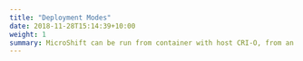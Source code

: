```yaml
---
title: "Deployment Modes"
date: 2018-11-28T15:14:39+10:00
weight: 1
summary: MicroShift can be run from container with host CRI-O, from an All-In-One image, or locally.
---
```


